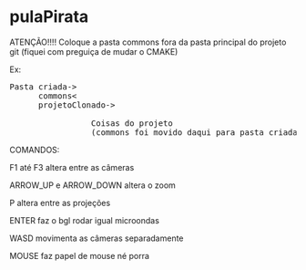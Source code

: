 # pulaPirata
ATENÇÃO!!!! Coloque a pasta commons fora da pasta principal do projeto git (fiquei com preguiça de mudar o CMAKE)

Ex:

<pre>Pasta criada-> 
      commons<
      projetoClonado-> <br>
                 Coisas do projeto
                 (commons foi movido daqui para pasta criada)</pre>


COMANDOS:

F1 até F3 altera entre as câmeras

ARROW_UP e ARROW_DOWN altera o zoom

P altera entre as projeções

ENTER faz o bgl rodar igual microondas

WASD movimenta as câmeras separadamente

MOUSE faz papel de mouse né porra
